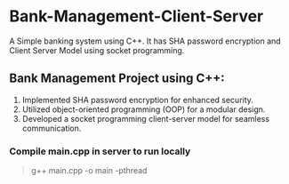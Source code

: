 # Bank-Management-Client-Server
A Simple banking system using C++. It has SHA password encryption and Client Server Model using socket programming.

## Bank Management Project using C++:

1. Implemented SHA password encryption for enhanced security.
2. Utilized object-oriented programming (OOP) for a modular design.
3. Developed a socket programming client-server model for seamless communication.

### Compile main.cpp in server to run locally
> g++ main.cpp -o main -pthread



